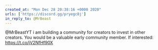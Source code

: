 ```yaml
---
created_at: "Mon Dec 28 20:38:16 +0000 2020"
urls: ['https://discord.gg/pryegc8j']
in_reply_to: @MrBeast
---
```


@MrBeastYT i am building a community for creators to invest in other creators. You would be a valuable early community member. If interested: https://t.co/jV2NfHf90X